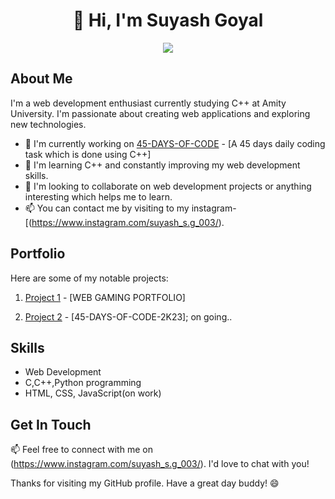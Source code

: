 <h1 align="center">👋 Hi, I'm Suyash Goyal</h1>
<p align="center">
  <a href="https://www.instagram.com/suyash_s.g_003/"><img src="https://img.shields.io/badge/Instagram-%40suyash_s.g_003-ff69b4?style=flat-square&logo=instagram"></a>
</p>

## About Me

I'm a web development enthusiast currently studying C++ at Amity University. I'm passionate about creating web applications and exploring new technologies.

- 🔭 I'm currently working on [45-DAYS-OF-CODE](#) - [A 45 days daily coding task which is done using C++]
- 🌱 I'm learning C++ and constantly improving my web development skills.
- 🤝 I'm looking to collaborate on web development projects or anything interesting which helps me to learn.
- 📫 You can contact me by visiting to my instagram-[(https://www.instagram.com/suyash_s.g_003/).

## Portfolio

Here are some of my notable projects:

1. [Project 1](#) - [WEB GAMING PORTFOLIO]

2. [Project 2](#) - [45-DAYS-OF-CODE-2K23]; on going..

## Skills

- Web Development
- C,C++,Python programming 
- HTML, CSS, JavaScript(on work)

## Get In Touch

📫 Feel free to connect with me on (https://www.instagram.com/suyash_s.g_003/). I'd love to chat with you!

Thanks for visiting my GitHub profile. Have a great day buddy! 😄
